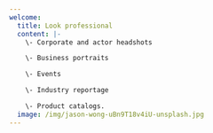 ```yaml
---
welcome:
  title: Look professional
  content: |-
    \- Corporate and actor headshots

    \- Business portraits

    \- Events

    \- Industry reportage 

    \- Product catalogs.
  image: /img/jason-wong-uBn9T18v4iU-unsplash.jpg
---
```

